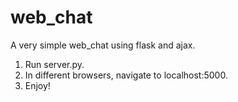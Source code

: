 # web_chat
A very simple web_chat using flask and ajax.
1. Run server.py.
2. In different browsers, navigate to localhost:5000.
3. Enjoy!